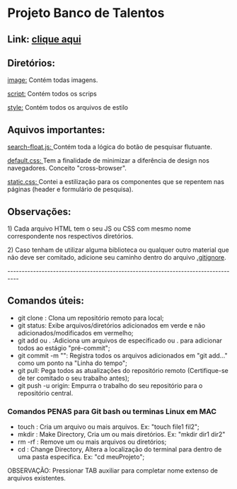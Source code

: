 # Projeto Banco de Talentos
Link: <a href="https://wesleybu.github.io/banco-de-talentos/">clique aqui</a>
---------------------------------------------------------------------------------
## Diretórios:

<p><a href="image/">image:</a> Contém todas imagens.</p>
<p><a href="script/">script:</a> Contém todos os scrips</p>
<p><a href="style/">style:</a> Contém todos os arquivos de estilo</p>

## Aquivos importantes:
<p><a href="script/search-float.js">search-float.js: </a>Contém toda a lógica do botão de pesquisar flutuante.</p>
<p><a href="style/default.css">default.css: </a>Tem a finalidade de minimizar a diferência de design nos navegadores. Conceito "cross-browser".</p>
<p><a href="style/static.css">static.css: </a>Contei a estilização para os componentes que se repentem nas páginas (header e formulário de pesquisa).</p>

## Observações:
<p>1) Cada arquivo HTML tem o seu JS ou CSS com mesmo nome correspondente nos respectivos diretórios.</p>
<p>2) Caso tenham de utilizar alguma biblioteca ou qualquer outro material que não deve ser comitado, adicione seu caminho dentro do arquivo <a href=".gitignore">.gitignore</a>.<p>
----------------------------------------------------------------------------------

## Comandos úteis:
<ul>
<li>git clone <endereço>: Clona um repositório remoto para local;</li>
<li>git status: Exibe arquivos/diretórios adicionados em verde e não adicionados/modificados em vermelho;</li>
<li>git add <nome> ou . :Adiciona um arquivos de especificado <nome> ou . para adicionar todos ao estágio "pré-commit";</li>
<li>git commit -m "<menssagem>": Registra todos os arquivos adicionados em "git add..." como um ponto na "Linha do tempo";</li>
<li>git pull: Pega todos as atualizações do repositório remoto (Certifique-se de ter comitado o seu trabalho antes);</li>
<li>git push -u origin: Empurra o trabalho do seu repositório para o repositório central.</li>
</ul>

### Comandos PENAS para Git bash ou terminas Linux em MAC
<ul>
<li>touch <nome-arquivo>: Cria um arquivo ou mais arquivos. Ex: "touch file1 fil2";</li>
<li>mkdir <nome-diretório>: Make Directory, Cria um ou mais diretórios. Ex: "mkdir dir1 dir2"</li>
<li>rm -rf <file or dir>: Remove um ou mais arquivos ou diretórios;</li>
<li>cd <directory>: Change Directory, Altera a localização do terminal para dentro de uma pasta especifica. Ex: "cd meuProjeto";</li>
</ul>
<p>OBSERVAÇÃO: Pressionar TAB auxiliar para completar nome extenso de arquivos existentes.</p>
